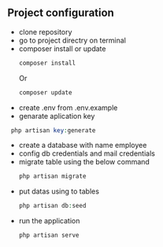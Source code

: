 ## Project configuration

- clone  repository
- go to project directry on terminal
- composer install or update
  ```php
  composer install
  ```
  Or
  ```php
  composer update
  ```
- create .env from .env.example
- genarate aplication key
 ```php
  php artisan key:generate
  ```
- create a database with name employee
- config db credentials and mail credentials
- migrate table using the below command
  ```php
  php artisan migrate
  ```
- put datas using to tables
  ```php
  php artisan db:seed
  ```
- run the application
  ```php
  php artisan serve
  ```